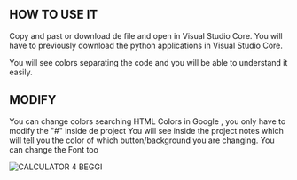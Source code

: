 HOW TO USE IT
---------------------------

Copy and past or download de file and open in Visual Studio Core.
You will have to previously download the python applications in Visual Studio Core.

You will see colors separating the code and you will be able to understand it easily.

MODIFY
---------------------------

You can change colors searching HTML Colors in Google , you only have to modify the "#" inside de project 
You will see inside the project notes which will tell you the color of which button/background you are changing.
You can change the Font too

![CALCULATOR 4 BEGGI](https://github.com/user-attachments/assets/519e2f47-e71a-4932-8b94-003fc1624c92)
